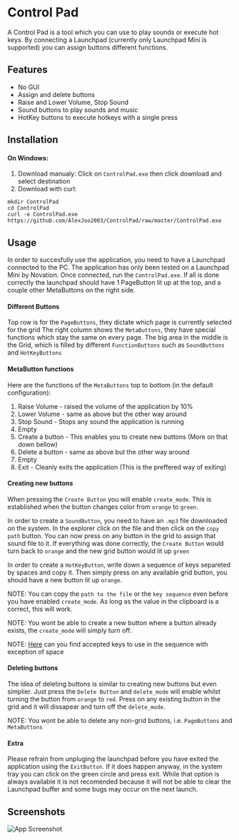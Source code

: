 
# Control Pad

A Control Pad is a tool which you can use to play sounds or execute hot keys. By connecting a Launchpad (currently only Launchpad Mini is supported) you can assign buttons different functions.


## Features

- No GUI
- Assign and delete buttons
- Raise and Lower Volume, Stop Sound
- Sound buttons to play sounds and music
- HotKey buttons to execute hotkeys with a single press


## Installation

#### On Windows:
1. Download manualy: Click on `ControlPad.exe` then click download and select destination
2. Download with curl: 
```
mkdir ControlPad
cd ControlPad
curl -o ControlPad.exe https://github.com/AlexJoo2003/ControlPad/raw/master/ControlPad.exe
```
## Usage
In order to succesfully use the application, you need to have a Launchpad connected to the PC. The application has only been tested on a Launchpad Mini by Novation. Once connected, run the `ControlPad.exe`.
If all is done correctly the launchpad should have 1 PageButton lit up at the top, and a couple other MetaButtons on the right side.

#### Different Buttons
Top row is for the `PageButtons`, they dictate which page is currently selected for the grid
The right column shows the `MetaButtons`, they have special functions which stay the same on every page.
The big area in the middle is the Grid, which is filled by different `FunctionButtons` such as `SoundButtons` and `HotKeyButtons`
#### MetaButton functions
Here are the functions of the `MetaButtons` top to bottom (in the default configuration):
1. Raise Volume - raised the volume of the application by 10%
2. Lower Volume - same as above but the other way around
3. Stop Sound - Stops any sound the application is running
4. Empty
5. Create a button - This enables you to create new buttons (More on that down bellow)
6. Delete a button - same as above but the other way around
7. Empty
8. Exit - Cleanly exits the application (This is the preffered way of exiting)
#### Creating new buttons
When pressing the `Create Button` you will enable `create_mode`. This is established when the button changes color from `orange` to `green`.

In order to create a `SoundButton`, you need to have an `.mp3` file downloaded on the system.
In the explorer click on the file and then click on the `copy path` button.
You can now press on any button in the grid to assign that sound file to it.
If everything was done correctly, the `Create Button` would turn back to `orange` and the new grid button would lit up `green`

In order to create a `HotKeyButton`, write down a sequence of keys separeted by spaces and copy it.
Then simply press on any available grid button, you should have a new button lit up `orange`.

NOTE: You can copy the `path to the file` or the `key sequence` even before you have enabled `create_mode`. As long as the value in the clipboard is a correct, this will work.

NOTE: You wont be able to create a new button where a button already exists, the `create_mode` will simply turn off.

NOTE: [Here](https://pyautogui.readthedocs.io/en/latest/keyboard.html#keyboard-keys) can you find accepted keys to use in the sequence with exception of space

#### Deleting buttons
The idea of deleting buttons is similar to creating new buttons but even simplier. Just press the `Delete Button` and `delete_mode` will enable whilst turning the button from `orange` to `red`.
Press on any existing button in the grid and it will dissapear and turn off the `delete_mode`.

NOTE: You wont be able to delete any non-grid buttons, i.e. `PageButtons` and `MetaButtons`

#### Extra
Please refrain from unpluging the launchpad before you have exited the application using the `ExitButton`. If it does happen anyway, in the system tray you can click on the green circle and press exit.
While that option is always available it is not recomended because it will not be able to clear the Launchpad buffer and some bugs may occur on the next launch.

## Screenshots

![App Screenshot](https://via.placeholder.com/468x300?text=App+Screenshot+Here)

